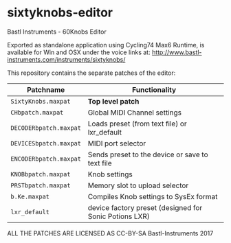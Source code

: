 # sixtyknobs-editor

Bastl Instruments - 60Knobs Editor 

Exported as standalone application using Cycling74 Max6 Runtime, is available for Win and OSX under the voice links at:
http://www.bastl-instruments.com/instruments/sixtyknobs/

This repository contains the separate patches of the editor:

| Patchname | Functionality |
| ----------|---------------|
| `SixtyKnobs.maxpat` | **Top level patch** |
| `CHbpatch.maxpat`  |  Global MIDI Channel settings | 
| `DECODERbpatch.maxpat` | Loads preset (from text file) or lxr_default | 
| `DEVICESbpatch.maxpat` | MIDI port selector |
| `ENCODERbpatch.maxpat` | Sends preset to the device or save to text file | 
| `KNOBbpatch.maxpat` | Knob settings |
| `PRSTbpatch.maxpat` | Memory slot to upload selector |
| `b.Ke.maxpat` | Compiles Knob settings to SysEx format |
| `lxr_default` | device factory preset (designed for Sonic Potions LXR) |

ALL THE PATCHES ARE LICENSED AS CC-BY-SA Bastl-Instruments 2017

